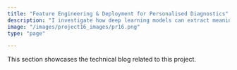 ```yaml
---
title: "Feature Engineering & Deployment for Personalised Diagnostics"
description: "I investigate how deep learning models can extract meaningful insights from breast cancer histopathology images. Using feature extraction, hierarchical clustering, and statistical analysis, the project uncovers intra-class variations that may unlock future avenues for personalised treatment. It also addresses the practical challenges of deploying AI systems in clinical environments—bridging the gap between cutting-edge research and real-world application."
image: "/images/project16_images/pr16.png"
type: "page"

---
```


This section showcases the technical blog related to this project. 